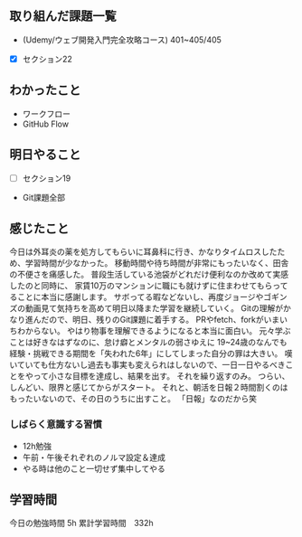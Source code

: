 ## 取り組んだ課題一覧
- (Udemy/ウェブ開発入門完全攻略コース) 401~405/405
- [x] セクション22

## わかったこと
- ワークフロー
- GitHub Flow

## 明日やること
- [ ] セクション19
- Git課題全部 

## 感じたこと
今日は外耳炎の薬を処方してもらいに耳鼻科に行き、かなりタイムロスしたため、学習時間が少なかった。
移動時間や待ち時間が非常にもったいなく、田舎の不便さを痛感した。
普段生活している池袋がどれだけ便利なのか改めて実感したのと同時に、
家賃10万のマンションに職にも就けずに住まわせてもらってることに本当に感謝します。
サボってる暇などないし、再度ジョージやゴギンズの動画見て気持ちを高めて明日以降また学習を継続していく。
Gitの理解がかなり進んだので、明日、残りのGit課題に着手する。
PRやfetch、forkがいまいちわからない。
やはり物事を理解できるようになると本当に面白い。
元々学ぶことは好きなはずなのに、怠け癖とメンタルの弱さゆえに
19~24歳のなんでも経験・挑戦できる期間を「失われた6年」にしてしまった自分の罪は大きい。
嘆いていても仕方ないし過去も事実も変えられはしないので、一日一日やるべきことをやって小さな目標を達成し、結果を出す。
それを繰り返すのみ。
つらい、しんどい、限界と感じてからがスタート。
それと、朝活を日報２時間割くのはもったいないので、その日のうちに出すこと。
「日報」なのだから笑

### しばらく意識する習慣

- 12h勉強
- 午前・午後それぞれのノルマ設定＆達成
- やる時は他のこと一切せず集中してやる


## 学習時間
今日の勉強時間 5h
累計学習時間　332h
